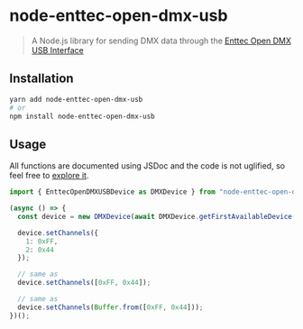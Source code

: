 # node-enttec-open-dmx-usb
> A Node.js library for sending DMX data through the
>[Enttec Open DMX USB Interface](https://www.enttec.co.uk/en/product/controls/dmx-usb-interfaces/open-dmx-usb/)

## Installation
```bash
yarn add node-enttec-open-dmx-usb
# or
npm install node-enttec-open-dmx-usb
```

## Usage
All functions are documented using JSDoc and the code is not uglified, so feel free to [explore it](index.js).

```js
import { EnttecOpenDMXUSBDevice as DMXDevice } from "node-enttec-open-dmx-usb";

(async () => {
  const device = new DMXDevice(await DMXDevice.getFirstAvailableDevice());

  device.setChannels({
    1: 0xFF,
    2: 0x44
  });

  // same as
  device.setChannels([0xFF, 0x44]);

  // same as
  device.setChannels(Buffer.from([0xFF, 0x44]));
})();
```

